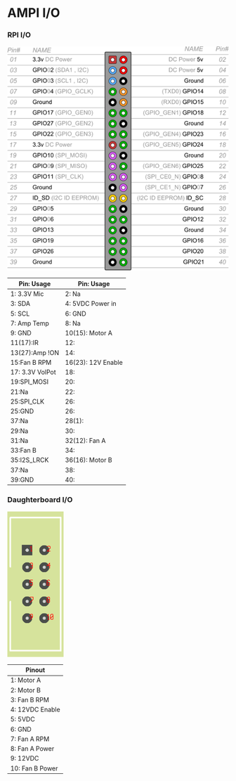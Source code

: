 # AMPI I/O
### RPI I/O

![Daughterboard I/O](https://github.com/Stefanlarsson95/AMPI/blob/master/hardware/RasPiB-GPIO.png)

Pin:  Usage | Pin:  Usage
------------- | ------------- 
1: 3.3V Mic|2: Na|
3: SDA|4: 5VDC Power in|
5: SCL|6: GND|
7: Amp Temp|8: Na|
9: GND|10(15): Motor A |
11(17):IR |12:|
13(27):Amp !ON|14:|
15:Fan B RPM|16(23): 12V Enable|
17: 3.3V VolPot|18:|
19:SPI_MOSI|20:|
21:Na|22:|
25:SPI_CLK|26:|
25:GND|26:|
37:Na|28(1):|
29:Na|30:|
31:Na|32(12): Fan A|
33:Fan B|34:|
35:I2S_LRCK|36(16): Motor B|
37:Na|38:|
39:GND|40:|

### Daughterboard I/O

![Daughterboard I/O](https://github.com/Stefanlarsson95/AMPI/blob/master/hardware/IDC_HEADER_10-1.png)

Pinout  | 
------------- | 
1: Motor A |
2: Motor B | 
3: Fan B RPM |
4: 12VDC Enable |
5: 5VDC |
6: GND | 
7: Fan A RPM  | 
8: Fan A Power |
9: 12VDC |
10: Fan B Power |